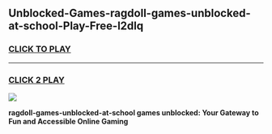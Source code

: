 
## Unblocked-Games-ragdoll-games-unblocked-at-school-Play-Free-l2dlq
<h3>
<a href="https://premium76.site?title=ragdoll-games-unblocked-at-school&ref=19M">CLICK TO PLAY</a></h3>
<hr>

<h3>
<a href="https://premium76.site?title=ragdoll-games-unblocked-at-school&ref=19M">CLICK 2 PLAY</a>
  
</h3>

<a href="https://premium76.site?title=ragdoll-games-unblocked-at-school&ref=19M"><img src="https://clearcache.store/games.png"></a>


**ragdoll-games-unblocked-at-school games unblocked: Your Gateway to Fun and Accessible Online Gaming**
